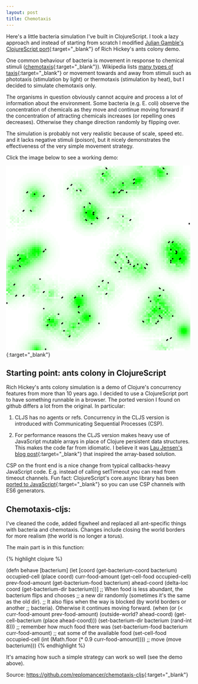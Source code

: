 ```yaml
---
layout: post
title: Chemotaxis
---
```


Here's a little bacteria simulation I've built in ClojureScript.
I took a lazy approach and instead of starting from scratch I modified
[Julian Gamble's ClojureScript port](https://github.com/juliangamble/clojure-conj-2014-paradigms-of-core-async/tree/950964320bbff17cdd3da7bbcae00ac85dbcd388/9.Ants-CLJS-Array-Optimised/ants-cljs){:target="_blank"} of Rich Hickey's ants colony demo.

One common behaviour of bacteria is movement in response to chemical stimuli
([chemotaxis](https://en.wikipedia.org/wiki/Chemotaxis){:target="_blank"}).
Wikipedia lists [many types of taxis](https://en.wikipedia.org/wiki/Taxis){:target="_blank"}
or movement towards and away from stimuli such as phototaxis (stimulation by
light) or thermotaxis (stimulation by heat), but I decided to simulate
chemotaxis only.

The organisms in question obviously cannot acquire and process a lot
of information about the environment. Some bacteria (e.g. E. coli)
observe the concentration of chemicals as they move and continue moving
forward if the concentration of attracting chemicals increases (or repelling
ones decreases). Otherwise they change direction randomly by flipping over.

The simulation is probably not very realistic because of scale,
speed etc. and it lacks negative stimuli (poison), but it nicely
demonstrates the effectiveness of the very simple movement strategy.

Click the image below to see a working demo:

[![chemotaxis](/images/posts/chemotaxis.png)](https://cdn.rawgit.com/replomancer/chemotaxis-cljs/master/resources/public/index.html){:target="_blank"}


## Starting point: ants colony in ClojureScript

Rich Hickey's ants colony simulation is a demo of Clojure's concurrency
features from more than 10 years ago. I decided to use a ClojureScript port
to have something runnable in a browser. The ported version I found on github
differs a lot from the original. In particular:

1. CLJS has no agents or refs. Concurrency in the CLJS version is introduced
   with Communicating Sequential Processes (CSP).

2. For performance reasons the CLJS version makes heavy use of JavaScript
   mutable arrays in place of Clojure persistent data structures. This makes
   the code far from idiomatic. I believe it was [Lau Jensen's blog post](https://www.bestinclass.dk/da/posts/brians-brain-optimized-clojurescript-html5){:target="_blank"}
   that inspired the array-based solution.

CSP on the front end is a nice change from typical callbacks-heavy
JavaScript code. E.g. instead of calling setTimeout you can read from timeout
channels. Fun fact: ClojureScript's core.async library has been [ported to JavaScript](https://github.com/ubolonton/js-csp){:target="_blank"} so you can use CSP channels with ES6 generators.


## Chemotaxis-cljs:

I've cleaned the code, added figwheel and replaced all ant-specific
things with bacteria and chemotaxis. Changes include closing the world
borders for more realism (the world is no longer a torus).

The main part is in this function:

{% highlight clojure %}

(defn behave [bacterium]
  (let [coord (get-bacterium-coord bacterium)
        occupied-cell (place coord)
        curr-food-amount (get-cell-food occupied-cell)
        prev-food-amount (get-bacterium-food bacterium)
        ahead-coord (delta-loc coord (get-bacterium-dir bacterium))]
    ;; When food is less abundant, the bacterium flips and chooses
    ;; a new dir randomly (sometimes it's the same as the old dir).
    ;; It also flips when the way is blocked (by world borders or another
    ;; bacteria). Otherwise it continues moving forward.
    (when (or (< curr-food-amount prev-food-amount)
              (outside-world? ahead-coord)
              (get-cell-bacterium (place ahead-coord)))
      (set-bacterium-dir bacterium (rand-int 8)))
    ;; remember how much food there was
    (set-bacterium-food bacterium curr-food-amount)
    ;; eat some of the available food
    (set-cell-food occupied-cell (int (Math.floor (* 0.9 curr-food-amount))))
    ;; move
    (move bacterium)))
{% endhighlight %}

It's amazing how such a simple strategy can work so well (see the demo above).


Source: <https://github.com/replomancer/chemotaxis-cljs>{:target="_blank"}
